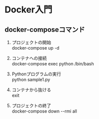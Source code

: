 # Docker入門

## docker-composeコマンド

1. プロジェクトの開始<br>
   docker-compose up -d

2. コンテナへの接続<br>
   docker-compose exec python /bin/bash

3. Pythonプログラムの実行<br>
   python sample1.py

4. コンテナから抜ける<br>
   exit

5. プロジェクトの終了<br>
   docker-compose down --rmi all
